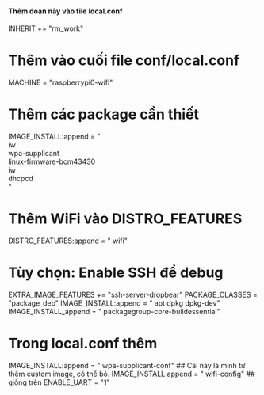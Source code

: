 #### Thêm đoạn này vào file local.conf

INHERIT += "rm_work"
# Thêm vào cuối file conf/local.conf
MACHINE = "raspberrypi0-wifi"

# Thêm các package cần thiết
IMAGE_INSTALL:append = " \
    iw\
    wpa-supplicant \
    linux-firmware-bcm43430 \
    iw \
    dhcpcd \
"

# Thêm WiFi vào DISTRO_FEATURES
DISTRO_FEATURES:append = " wifi"

# Tùy chọn: Enable SSH để debug
EXTRA_IMAGE_FEATURES += "ssh-server-dropbear"
PACKAGE_CLASSES = "package_deb"
IMAGE_INSTALL:append = " apt dpkg dpkg-dev"
IMAGE_INSTALL_append = " packagegroup-core-buildessential"

# Trong local.conf thêm
IMAGE_INSTALL:append = " wpa-supplicant-conf" ## Cái này là mình tự thêm custom image, có thể bỏ.
IMAGE_INSTALL:append = " wifi-config" ## giống trên
ENABLE_UART = "1"
